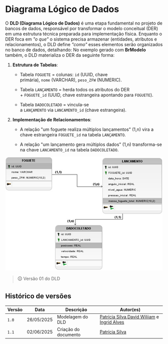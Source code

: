 # Diagrama Lógico de Dados

O **DLD (Diagrama Lógico de Dados)** é uma etapa fundamental no projeto de bancos de dados, responsável por transformar o modelo conceitual (DER) em uma estrutura técnica preparada para implementação física. Enquanto o DER foca em _"o que"_ o sistema precisa armazenar (entidades, atributos e relacionamentos), o DLD define _"como"_ esses elementos serão organizados no banco de dados, detalhando:
No exemplo gerado com **BrModelo** também, o DLD materializa o DER da seguinte forma:

1. **Estrutura de Tabelas**:
    
    - Tabela `FOGUETE` = colunas: `id` (UUID, chave primária), `nome` (VARCHAR), `peso_ZFW` (NUMERIC).
        
    - Tabela `LANÇAMENTO` = herda todos os atributos do DER + `FOGUETE_id` (UUID, chave estrangeira apontando para `FOGUETE`).
        
    - Tabela `DADOCOLETADO` = vincula-se a `LANÇAMENTO` via `LANCAMENTO_id` (chave estrangeira).
        
2. **Implementação de Relacionamentos**:
    
    - A relação "um foguete realiza múltiplos lançamentos" (1,n) vira a chave estrangeira `FOGUETE_id` na tabela `LANÇAMENTO`.
        
    - A relação "um lançamento gera múltiplos dados" (1,n) transforma-se na chave `LANCAMENTO_id` na tabela `DADOCOLETADO`.


![diagrama Lógico de Dados](imgs/diagrama_logicoDados.jpg)
> 🛈 Versão 01 do DLD

## Histórico de versões

| Versão | Data | Descrição | Autor(es) | 
| -- | -- | -- | -- |
|`1.0`|26/05/2025| Modelagem do DLD| [Patrícia Silva](https://github.com/Patyhelenaa),[David Wiliiam](https://github.com/sluucke) e [Ingrid Alves](https://github.com/alvesingrid) |
|`1.1`|02/06/2025| Criação do documento | [Patrícia Silva](https://github.com/Patyhelenaa) |